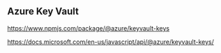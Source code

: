 ## Azure Key Vault
https://www.npmjs.com/package/@azure/keyvault-keys

https://docs.microsoft.com/en-us/javascript/api/@azure/keyvault-keys/
